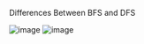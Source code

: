 Differences Between BFS and DFS

![image](https://github.com/HoangTruongSoftDev/Graph/assets/116051667/449e96f6-afe8-466f-b6f2-8e52abf508eb)
![image](https://github.com/HoangTruongSoftDev/Graph/assets/116051667/d7ebd742-397a-4bf9-b7ad-ce9a1f1133c6)

